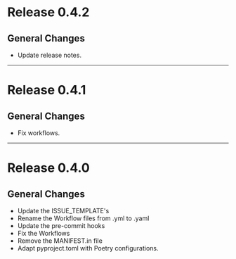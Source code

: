 # Release 0.4.2

## General Changes

- Update release notes.

______________________________________________________________________

# Release 0.4.1

## General Changes

- Fix workflows.

______________________________________________________________________

# Release 0.4.0

## General Changes

- Update the ISSUE_TEMPLATE's
- Rename the Workflow files from .yml to .yaml
- Update the pre-commit hooks
- Fix the Workflows
- Remove the MANIFEST.in file
- Adapt pyproject.toml with Poetry configurations.
